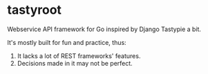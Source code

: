 tastyroot
=========

Webservice API framework for Go inspired by Django Tastypie a bit.

It's mostly built for fun and practice, thus:

1. It lacks a lot of REST frameworks' features.
2. Decisions made in it may not be perfect.

